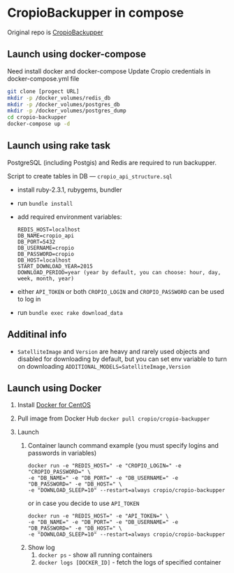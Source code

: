 # CropioBackupper in compose
Original repo is [CropioBackupper](https://github.com/cropio/cropio-backupper)


## Launch using docker-compose
Need install docker and docker-compose
Update Cropio credentials in docker-compose.yml file
``` sh
git clone [progect URL]
mkdir -p /docker_volumes/redis_db
mkdir -p /docker_volumes/postgres_db
mkdir -p /docker_volumes/postgres_dump
cd cropio-backupper
docker-compose up -d
```

## Launch using rake task
PostgreSQL (including Postgis) and Redis are required to run backupper.

Script to create tables in DB — `cropio_api_structure.sql`
* install ruby-2.3.1, rubygems, bundler
* run `bundle install`
* add required environment variables:
  ```
  REDIS_HOST=localhost
  DB_NAME=cropio_api
  DB_PORT=5432
  DB_USERNAME=cropio
  DB_PASSWORD=cropio
  DB_HOST=localhost
  START_DOWNLOAD_YEAR=2015
  DOWNLOAD_PERIOD=year (year by default, you can choose: hour, day, week, month, year)
  ``` 
* either `API_TOKEN` or both `CROPIO_LOGIN` and `CROPIO_PASSWORD` can be used to log in

* run `bundle exec rake download_data`

## Additinal info
* `SatelliteImage` and `Version` are heavy and rarely used objects and disabled for downloading by default, but you can set env variable to turn on downloading `ADDITIONAL_MODELS=SatelliteImage,Version`

## Launch using Docker

1. Install [Docker for CentOS](https://docs.docker.com/engine/installation/linux/centos/)

2. Pull image from Docker Hub
  `docker pull cropio/cropio-backupper`


3. Launch
   1. Container launch command example (you must specify logins and passwords in variables)
      ```
      docker run -e "REDIS_HOST=" -e "CROPIO_LOGIN=" -e "CROPIO_PASSWORD=" \
      -e "DB_NAME=" -e "DB_PORT=" -e "DB_USERNAME=" -e  "DB_PASSWORD=" -e "DB_HOST=" \
      -e "DOWNLOAD_SLEEP=10" --restart=always cropio/cropio-backupper
      ```
      or in case you decide to use `API_TOKEN`
      ```
      docker run -e "REDIS_HOST=" -e "API_TOKEN=" \
      -e "DB_NAME=" -e "DB_PORT=" -e "DB_USERNAME=" -e  "DB_PASSWORD=" -e "DB_HOST=" \
      -e "DOWNLOAD_SLEEP=10" --restart=always cropio/cropio-backupper
      ```
   2. Show log
      1. `docker ps` - show all running containers
      2. `docker logs [DOCKER_ID]` - fetch the logs of specified container
